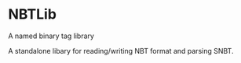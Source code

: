 # NBTLib
A named binary tag library

A standalone libary for reading/writing NBT format and parsing SNBT.